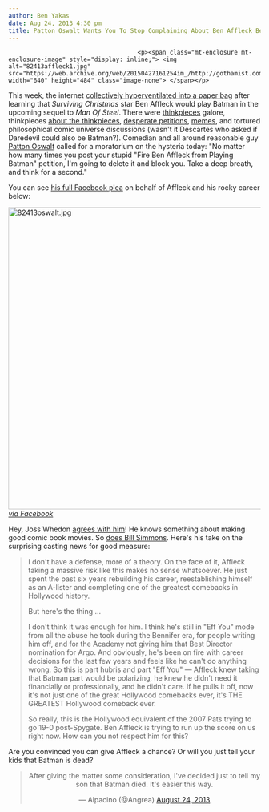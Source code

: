 ```yaml
---
author: Ben Yakas
date: Aug 24, 2013 4:30 pm
title: Patton Oswalt Wants You To Stop Complaining About Ben Affleck Being Batman
---
```


	
										<p><span class="mt-enclosure mt-enclosure-image" style="display: inline;"> <img alt="82413affleck1.jpg" src="https://web.archive.org/web/20150427161254im_/http://gothamist.com/attachments/byakas/82413affleck1.jpg" width="640" height="484" class="image-none"> </span></p>

<p>This week, the internet <a href="https://web.archive.org/web/20150427161254/http://laist.com/2013/08/23/ben_affleck_is_the_new_batman_possi.php#photo-1">collectively hyperventilated into a paper bag</a> after learning that <em>Surviving Christmas</em> star Ben Affleck would play Batman in the upcoming sequel to <em>Man Of Steel</em>. There were <a href="https://web.archive.org/web/20150427161254/http://www.usatoday.com/story/life/movies/2013/08/23/ben-affleck-batman-casting/2691833/">thinkpieces</a> galore, thinkpieces <a href="https://web.archive.org/web/20150427161254/http://www.forbes.com/sites/markhughes/2013/08/24/6-reasons-the-internet-is-wrong-about-ben-affleck-as-batman/">about the thinkpieces</a>, <a href="https://web.archive.org/web/20150427161254/http://www.hollywoodreporter.com/heat-vision/ben-affleck-as-batman-negative-613619">desperate petitions</a>, <a href="https://web.archive.org/web/20150427161254/http://mashable.com/2013/08/23/ben-affleck-batman-memes/">memes</a>, and tortured philosophical comic universe discussions (wasn&apos;t it Descartes who asked if Daredevil could also be Batman?). Comedian and all around reasonable guy <a href="https://web.archive.org/web/20150427161254/http://gothamist.com/tags/pattonoswalt">Patton Oswalt</a> called for a moratorium on the hysteria today: &quot;No matter how many times you post your stupid &quot;Fire Ben Affleck from Playing Batman&quot; petition, I&apos;m going to delete it and block you. Take a deep breath, and think for a second.&quot;</p>

<p>You can see <a href="https://web.archive.org/web/20150427161254/https://www.facebook.com/pattonoswalt/posts/10151671848187655">his full Facebook plea</a> on behalf of Affleck and his rocky career below:</p>

<p><span class="mt-enclosure mt-enclosure-image" style="display: inline;"> </span></p><div class="image-none"> <img alt="82413oswalt.jpg" src="https://web.archive.org/web/20150427161254im_/http://gothamist.com/attachments/byakas/82413oswalt.jpg" width="640" height="603"> <br> <i> <a href="https://web.archive.org/web/20150427161254/https://www.facebook.com/pattonoswalt/posts/10151671848187655">via Facebook</a></i></div> <p></p>

<p>Hey, Joss Whedon <a href="https://web.archive.org/web/20150427161254/http://www.usatoday.com/story/life/movies/2013/08/24/joss-whedon-ben-affleck/2694733/">agrees with him</a>! He knows something about making good comic book movies. So <a href="https://web.archive.org/web/20150427161254/http://www.grantland.com/story/_/id/9594200/the-summer-no-mailbag">does Bill Simmons</a>. Here&apos;s his take on the surprising casting news for good measure:</p>

<blockquote>I don&apos;t have a defense, more of a theory. On the face of it, Affleck taking a massive risk like this makes no sense whatsoever. He just spent the past six years rebuilding his career, reestablishing himself as an A-lister and completing one of the greatest comebacks in Hollywood history.

<p>But here&apos;s the thing &#x2026;</p>

<p>I don&apos;t think it was enough for him. I think he&apos;s still in &quot;Eff You&quot; mode from all the abuse he took during the Bennifer era, for people writing him off, and for the Academy not giving him that Best Director nomination for Argo. And obviously, he&apos;s been on fire with career decisions for the last few years and feels like he can&apos;t do anything wrong. So this is part hubris and part &quot;Eff You&quot; &#x2014; Affleck knew taking that Batman part would be polarizing, he knew he didn&apos;t need it financially or professionally, and he didn&apos;t care. If he pulls it off, now it&apos;s not just one of the great Hollywood comebacks ever, it&apos;s THE GREATEST Hollywood comeback ever.</p>

<p>So really, this is the Hollywood equivalent of the 2007 Pats trying to go 19-0 post-Spygate. Ben Affleck is trying to run up the score on us right now. How can you not respect him for this?</p></blockquote><p></p>

<p>Are you convinced you can give Affleck a chance? Or will you just tell your kids that Batman is dead?</p>

<center><blockquote class="twitter-tweet"><p>After giving the matter some consideration, I&apos;ve decided just to tell my son that Batman died. It&apos;s easier this way.</p>&#x2014; Alpacino (@Angrea) <a href="https://web.archive.org/web/20150427161254/https://twitter.com/Angrea/statuses/371282711119265792">August 24, 2013</a></blockquote>
<script async src="//web.archive.org/web/20150427161254js_/http://platform.twitter.com/widgets.js" charset="utf-8"></script></center>					
										
									
				